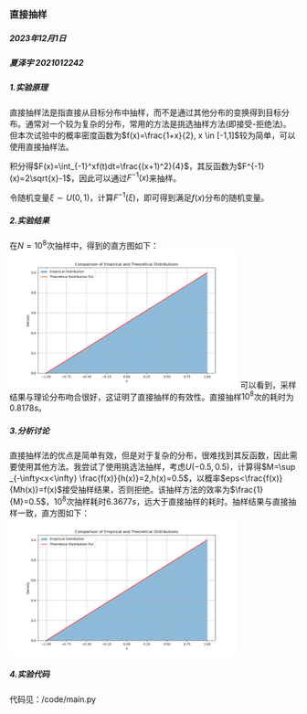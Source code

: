 ### 直接抽样
##### 2023年12月1日
##### 夏泽宇 2021012242

##### 1.实验原理
直接抽样法是指直接从目标分布中抽样，而不是通过其他分布的变换得到目标分布。通常对一个较为复杂的分布，常用的方法是挑选抽样方法(即接受-拒绝法)。但本次试验中的概率密度函数为$f(x)=\frac{1+x}{2}, x \in [-1,1]$较为简单，可以使用直接抽样法。

积分得$F(x)=\int_{-1}^xf(t)dt=\frac{(x+1)^2}{4}$，其反函数为$F^{-1}(x)=2\sqrt{x}-1$，因此可以通过$F^{-1}(x)$来抽样。

令随机变量$\xi\sim U(0,1)$，计算$F^{-1}(\xi)$，即可得到满足$f(x)$分布的随机变量。

##### 2.实验结果
在$N=10^8$次抽样中，得到的直方图如下：
\
<img src="../fig/direct_distribution.png" width="400">
可以看到，采样结果与理论分布吻合很好，这证明了直接抽样的有效性。直接抽样$10^8$次的耗时为$0.8178s$。

##### 3.分析讨论
直接抽样法的优点是简单有效，但是对于复杂的分布，很难找到其反函数，因此需要使用其他方法。我尝试了使用挑选法抽样，考虑$U(-0.5,0.5)$，计算得$M=\sup _{-\infty<x<\infty} \frac{f(x)}{h(x)}=2,h(x)=0.5$，以概率$eps<\frac{f(x)}{Mh(x)}=f(x)$接受抽样结果，否则拒绝。该抽样方法的效率为$\frac{1}{M}=0.5$，$10^8$次抽样耗时$6.3677s$，远大于直接抽样的耗时。抽样结果与直接抽样一致，直方图如下：
\
<img src="../fig/select_distribution.png" width="400">

##### 4.实验代码
代码见：/code/main.py